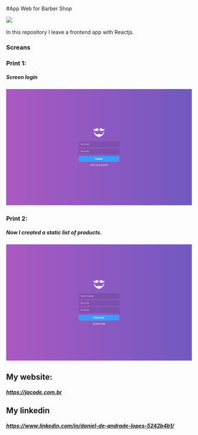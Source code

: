 #App Web for Barber Shop

![](https://lh3.googleusercontent.com/a-/AAuE7mBJIVJE8a3rkWTnNtJwgXnhE9SvyyFvAaD578QrRQ=s120-p-rw-no)


 In this repository I leave a frontend app with Reactjs.


### Screans

### Print 1:
##### Screen login

![](https://raw.githubusercontent.com/danieldeandradelopes/AppBarberReactjs/master/prints/1.png)




### Print 2:
##### Now I created a static list of products.

![](https://raw.githubusercontent.com/danieldeandradelopes/AppBarberReactjs/master/prints/2.png)




## My website:
##### https://jacode.com.br


## My linkedin
##### https://www.linkedin.com/in/daniel-de-andrade-lopes-5242b4b1/
